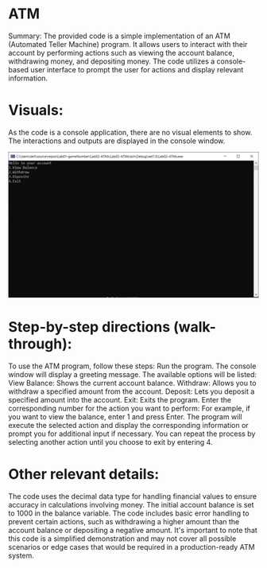 # ATM
Summary:
The provided code is a simple implementation of an ATM (Automated Teller Machine) program. It allows users to interact with their account by performing actions such as viewing the account balance, withdrawing money, and depositing money. The code utilizes a console-based user interface to prompt the user for actions and display relevant information.

# Visuals:
As the code is a console application, there are no visual elements to show. The interactions and outputs are displayed in the console window.

![Atm](Assets/Display-ATM.png)
# Step-by-step directions (walk-through):
To use the ATM program, follow these steps:
Run the program.
The console window will display a greeting message.
The available options will be listed:
View Balance: Shows the current account balance.
Withdraw: Allows you to withdraw a specified amount from the account.
Deposit: Lets you deposit a specified amount into the account.
Exit: Exits the program.
Enter the corresponding number for the action you want to perform:
For example, if you want to view the balance, enter 1 and press Enter.
The program will execute the selected action and display the corresponding information or prompt you for additional input if necessary.
You can repeat the process by selecting another action until you choose to exit by entering 4.


# Other relevant details:
The code uses the decimal data type for handling financial values to ensure accuracy in calculations involving money.
The initial account balance is set to 1000 in the balance variable.
The code includes basic error handling to prevent certain actions, such as withdrawing a higher amount than the account balance or depositing a negative amount.
It's important to note that this code is a simplified demonstration and may not cover all possible scenarios or edge cases that would be required in a production-ready ATM system.


